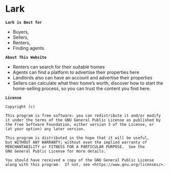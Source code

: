 # Lark

**```Lark is Best for ```**

- Buyers, 
- Sellers, 
- Renters, 
- Finding agents

**```About This Website ```**
- Renters can search for their suitable homes
- Agents can find a platform to advertise their properties here
- Landlords also can have an account and advertise their properties
- Sellers can calculate what their home’s worth, discover how to start the home-selling process, so you can trust the content you find here.


**``License``**

    Copyright (c) 

    This program is free software: you can redistribute it and/or modify
    it under the terms of the GNU General Public License as published by
    the Free Software Foundation, either version 3 of the License, or
    (at your option) any later version.

    This program is distributed in the hope that it will be useful,
    but WITHOUT ANY WARRANTY; without even the implied warranty of
    MERCHANTABILITY or FITNESS FOR A PARTICULAR PURPOSE.  See the
    GNU General Public License for more details.

    You should have received a copy of the GNU General Public License
    along with this program.  If not, see <https://www.gnu.org/licenses/>.
